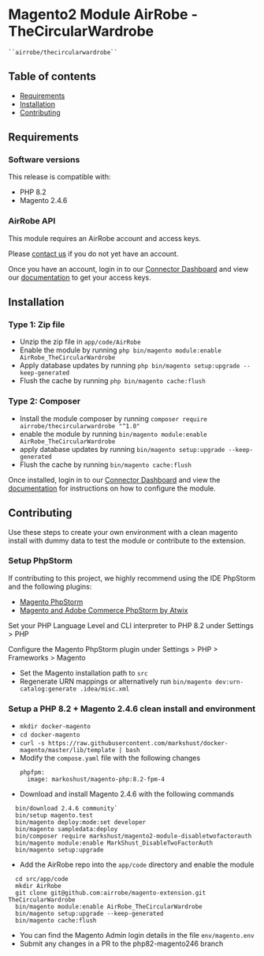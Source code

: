 # Magento2 Module AirRobe - TheCircularWardrobe

    ``airrobe/thecircularwardrobe``

## Table of contents
 - [Requirements](#requirements)
 - [Installation](#installation)
 - [Contributing](#contributing)

## Requirements

### Software versions
This release is compatible with:
- PHP 8.2
- Magento 2.4.6

### AirRobe API
This module requires an AirRobe account and access keys.

Please [contact us](mailto:developers@airrobe.com) if you do not yet have an account.

Once you have an account, login in to our [Connector Dashboard](https://connector.airrobe.com) and view our [documentation](https://connector.airrobe.com/docs/magento) to get your access keys.

## Installation

### Type 1: Zip file

 - Unzip the zip file in `app/code/AirRobe`
 - Enable the module by running `php bin/magento module:enable AirRobe_TheCircularWardrobe`
 - Apply database updates by running `php bin/magento setup:upgrade --keep-generated`
 - Flush the cache by running `php bin/magento cache:flush`

### Type 2: Composer
 - Install the module composer by running `composer require airrobe/thecircularwardrobe "^1.0"`
 - enable the module by running `bin/magento module:enable AirRobe_TheCircularWardrobe`
 - apply database updates by running `bin/magento setup:upgrade --keep-generated`
 - Flush the cache by running `bin/magento cache:flush`

Once installed, login in to our [Connector Dashboard](https://connector.airrobe.com) and view the [documentation](https://connector.airrobe.com/docs/magento) for instructions on how to configure the module.

## Contributing

Use these steps to create your own environment with a clean magento install with dummy data
to test the module or contribute to the extension.

### Setup PhpStorm

If contributing to this project, we highly recommend using the IDE PhpStorm and the following plugins:
- [Magento PhpStorm](https://plugins.jetbrains.com/plugin/8024-magento-phpstorm)
- [Magento and Adobe Commerce PhpStorm by Atwix](https://plugins.jetbrains.com/plugin/20554-magento-and-adobe-commerce-phpstorm-by-atwix)

Set your PHP Language Level and CLI interpreter to PHP 8.2 under Settings > PHP

Configure the Magento PhpStorm plugin under Settings > PHP > Frameworks > Magento
- Set the Magento installation path to `src`
- Regenerate URN mappings or alternatively run `bin/magento dev:urn-catalog:generate .idea/misc.xml`

### Setup a PHP 8.2 + Magento 2.4.6 clean install and environment

- `mkdir docker-magento`
- `cd docker-magento`
- `curl -s https://raw.githubusercontent.com/markshust/docker-magento/master/lib/template | bash`
- Modify the `compose.yaml` file with the following changes
  ```
  phpfpm:
    image: markoshust/magento-php:8.2-fpm-4
  ```
- Download and install Magento 2.4.6 with the following commands
```
  bin/download 2.4.6 community`
  bin/setup magento.test
  bin/magento deploy:mode:set developer
  bin/magento sampledata:deploy
  bin/composer require markshust/magento2-module-disabletwofactorauth
  bin/magento module:enable MarkShust_DisableTwoFactorAuth
  bin/magento setup:upgrade
```
- Add the AirRobe repo into the `app/code` directory and enable the module
```
  cd src/app/code
  mkdir AirRobe
  git clone git@github.com:airrobe/magento-extension.git TheCircularWardrobe
  bin/magento module:enable AirRobe_TheCircularWardrobe
  bin/magento setup:upgrade --keep-generated
  bin/magento cache:flush
```
- You can find the Magento Admin login details in the file `env/magento.env`
- Submit any changes in a PR to the php82-magento246 branch
